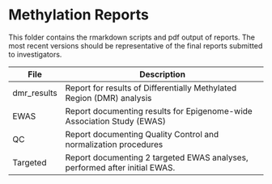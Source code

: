 # Methylation Reports
  
This folder contains the rmarkdown scripts and pdf output of reports. The most recent versions should be representative of the final reports submitted to investigators.  
  
File | Description
---|---------------------------------------------------------------------
dmr_results | Report for results of Differentially Methylated Region (DMR) analysis
EWAS | Report documenting results for Epigenome-wide Association Study (EWAS)
QC | Report documenting Quality Control and normalization procedures
Targeted | Report documenting 2 targeted EWAS analyses, performed after initial EWAS. 
